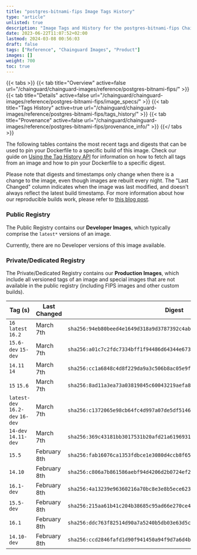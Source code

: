 ```yaml
---
title: "postgres-bitnami-fips Image Tags History"
type: "article"
unlisted: true
description: "Image Tags and History for the postgres-bitnami-fips Chainguard Image"
date: 2023-06-22T11:07:52+02:00
lastmod: 2024-03-08 00:56:03
draft: false
tags: ["Reference", "Chainguard Images", "Product"]
images: []
weight: 700
toc: true
---
```


{{< tabs >}}
{{< tab title="Overview" active=false url="/chainguard/chainguard-images/reference/postgres-bitnami-fips/" >}}
{{< tab title="Details" active=false url="/chainguard/chainguard-images/reference/postgres-bitnami-fips/image_specs/" >}}
{{< tab title="Tags History" active=true url="/chainguard/chainguard-images/reference/postgres-bitnami-fips/tags_history/" >}}
{{< tab title="Provenance" active=false url="/chainguard/chainguard-images/reference/postgres-bitnami-fips/provenance_info/" >}}
{{</ tabs >}}

The following tables contains the most recent tags and digests that can be used to pin your Dockerfile to a specific build of this image. Check our guide on [Using the Tag History API](/chainguard/chainguard-images/using-the-tag-history-api/) for information on how to fetch all tags from an image and how to pin your Dockerfile to a specific digest.

Please note that digests and timestamps only change when there is a change to the image, even though images are rebuilt every night. The "Last Changed" column indicates when the image was last modified, and doesn't always reflect the latest build timestamp. For more information about how our reproducible builds work, please refer to [this blog post](https://www.chainguard.dev/unchained/reproducing-chainguards-reproducible-image-builds).

### Public Registry
The Public Registry contains our **Developer Images**, which typically comprise the `latest*` versions of an image.

Currently, there are no Developer versions of this image available.

### Private/Dedicated Registry
The Private/Dedicated Registry contains our **Production Images**, which include all versioned tags of an image and special images that are not available in the public registry (including FIPS images and other custom builds).

| Tag (s)                           | Last Changed | Digest                                                                    |
|-----------------------------------|--------------|---------------------------------------------------------------------------|
|  `16` `latest` `16.2`             | March 7th    | `sha256:94eb80beed4e1649d318a9d3787392c4ab25793b23875c01521aabf36e967b9b` |
|  `15.6-dev` `15-dev`              | March 7th    | `sha256:a01c7c2fdc7334bff1f94486d64344e673b2ed6f8d2c72902cedd132f3f7295d` |
|  `14.11` `14`                     | March 7th    | `sha256:cc1a6848c4d8f229da9a3c506b8ac05e9f069278134b54145ec631048af1c8d1` |
|  `15` `15.6`                      | March 7th    | `sha256:8ad11a3ea73a03819845c60043219aefa8fb5346416c49f6a9b3c3d554987eec` |
|  `latest-dev` `16.2-dev` `16-dev` | March 7th    | `sha256:c1372065e98cb64fc4d997a07de5df514656bf6f0b7d4771aea5e16947cc7a58` |
|  `14-dev` `14.11-dev`             | March 7th    | `sha256:369c43181bb3017531b20afd21a6196931e53c4f6684fc2aea15655795bec62c` |
|  `15.5`                           | February 8th | `sha256:fab16076ca1353fdbce1e3080d4ccb8f652b5078767a75278a8dc5bd5736203c` |
|  `14.10`                          | February 8th | `sha256:c806a7b861586aebf94d4206d2b0724ef25befa8c27c1b52eca3c23c1985f335` |
|  `16.1-dev`                       | February 8th | `sha256:4a13239e96360216a70bc8e3e8b5ece6233ffcb7e4fa55e4128d91f4219a6de6` |
|  `15.5-dev`                       | February 8th | `sha256:215aa61b41c204b38685c95ad66e270ce47c829fb515f2bd1de21050d5f5c944` |
|  `16.1`                           | February 8th | `sha256:ddc763f82514d90a7a5240b5db03e63d5c148e44791e55ba8c7df0a29ed9024d` |
|  `14.10-dev`                      | February 8th | `sha256:ccd2846fafd1d90f941450a94f9d7a6d4ba2d22b3b76a0d499b6cc26060c049e` |

